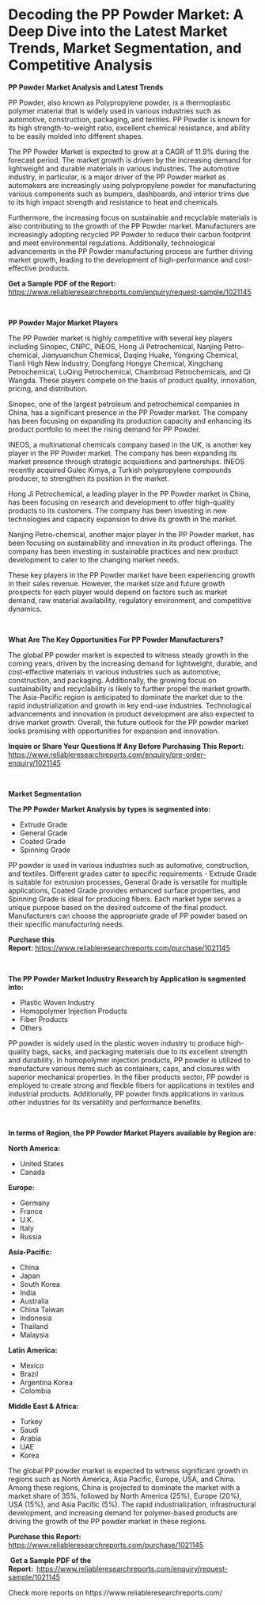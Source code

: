 <p><h1>Decoding the PP Powder Market: A Deep Dive into the Latest Market Trends, Market Segmentation, and Competitive Analysis</h1></p><p><strong>PP Powder Market Analysis and Latest Trends</strong></p>
<p><p>PP Powder, also known as Polypropylene powder, is a thermoplastic polymer material that is widely used in various industries such as automotive, construction, packaging, and textiles. PP Powder is known for its high strength-to-weight ratio, excellent chemical resistance, and ability to be easily molded into different shapes.</p><p>The PP Powder Market is expected to grow at a CAGR of 11.9% during the forecast period. The market growth is driven by the increasing demand for lightweight and durable materials in various industries. The automotive industry, in particular, is a major driver of the PP Powder market as automakers are increasingly using polypropylene powder for manufacturing various components such as bumpers, dashboards, and interior trims due to its high impact strength and resistance to heat and chemicals.</p><p>Furthermore, the increasing focus on sustainable and recyclable materials is also contributing to the growth of the PP Powder market. Manufacturers are increasingly adopting recycled PP Powder to reduce their carbon footprint and meet environmental regulations. Additionally, technological advancements in the PP Powder manufacturing process are further driving market growth, leading to the development of high-performance and cost-effective products.</p></p>
<p><strong>Get a Sample PDF of the Report:&nbsp;</strong> <a href="https://www.reliableresearchreports.com/enquiry/request-sample/1021145">https://www.reliableresearchreports.com/enquiry/request-sample/1021145</a></p>
<p>&nbsp;</p>
<p><strong>PP Powder Major Market Players</strong></p>
<p><p>The PP Powder market is highly competitive with several key players including Sinopec, CNPC, INEOS, Hong Ji Petrochemical, Nanjing Petro-chemical, Jianyuanchun Chemical, Daqing Huake, Yongxing Chemical, Tianli High New Industry, Dongfang Hongye Chemical, Xingchang Petrochemical, LuQing Petrochemical, Chambroad Petrochemicals, and Qi Wangda. These players compete on the basis of product quality, innovation, pricing, and distribution.</p><p>Sinopec, one of the largest petroleum and petrochemical companies in China, has a significant presence in the PP Powder market. The company has been focusing on expanding its production capacity and enhancing its product portfolio to meet the rising demand for PP Powder.</p><p>INEOS, a multinational chemicals company based in the UK, is another key player in the PP Powder market. The company has been expanding its market presence through strategic acquisitions and partnerships. INEOS recently acquired Gulec Kimya, a Turkish polypropylene compounds producer, to strengthen its position in the market.</p><p>Hong Ji Petrochemical, a leading player in the PP Powder market in China, has been focusing on research and development to offer high-quality products to its customers. The company has been investing in new technologies and capacity expansion to drive its growth in the market.</p><p>Nanjing Petro-chemical, another major player in the PP Powder market, has been focusing on sustainability and innovation in its product offerings. The company has been investing in sustainable practices and new product development to cater to the changing market needs.</p><p>These key players in the PP Powder market have been experiencing growth in their sales revenue. However, the market size and future growth prospects for each player would depend on factors such as market demand, raw material availability, regulatory environment, and competitive dynamics.</p></p>
<p>&nbsp;</p>
<p><strong>What Are The Key Opportunities For PP Powder Manufacturers?</strong></p>
<p><p>The global PP powder market is expected to witness steady growth in the coming years, driven by the increasing demand for lightweight, durable, and cost-effective materials in various industries such as automotive, construction, and packaging. Additionally, the growing focus on sustainability and recyclability is likely to further propel the market growth. The Asia-Pacific region is anticipated to dominate the market due to the rapid industrialization and growth in key end-use industries. Technological advancements and innovation in product development are also expected to drive market growth. Overall, the future outlook for the PP powder market looks promising with opportunities for expansion and innovation.</p></p>
<p><strong>Inquire or Share Your Questions If Any Before Purchasing This Report:</strong> <a href="https://www.reliableresearchreports.com/enquiry/pre-order-enquiry/1021145">https://www.reliableresearchreports.com/enquiry/pre-order-enquiry/1021145</a></p>
<p>&nbsp;</p>
<p><strong>Market Segmentation</strong></p>
<p><strong>The PP Powder Market Analysis by types is segmented into:</strong></p>
<p><ul><li>Extrude Grade</li><li>General Grade</li><li>Coated Grade</li><li>Spinning Grade</li></ul></p>
<p><p>PP powder is used in various industries such as automotive, construction, and textiles. Different grades cater to specific requirements - Extrude Grade is suitable for extrusion processes, General Grade is versatile for multiple applications, Coated Grade provides enhanced surface properties, and Spinning Grade is ideal for producing fibers. Each market type serves a unique purpose based on the desired outcome of the final product. Manufacturers can choose the appropriate grade of PP powder based on their specific manufacturing needs.</p></p>
<p><strong>Purchase this Report:&nbsp;</strong><a href="https://www.reliableresearchreports.com/purchase/1021145">https://www.reliableresearchreports.com/purchase/1021145</a></p>
<p>&nbsp;</p>
<p><strong>The PP Powder Market Industry Research by Application is segmented into:</strong></p>
<p><ul><li>Plastic Woven Industry</li><li>Homopolymer Injection Products</li><li>Fiber Products</li><li>Others</li></ul></p>
<p><p>PP powder is widely used in the plastic woven industry to produce high-quality bags, sacks, and packaging materials due to its excellent strength and durability. In homopolymer injection products, PP powder is utilized to manufacture various items such as containers, caps, and closures with superior mechanical properties. In the fiber products sector, PP powder is employed to create strong and flexible fibers for applications in textiles and industrial products. Additionally, PP powder finds applications in various other industries for its versatility and performance benefits.</p></p>
<p>&nbsp;</p>
<p><strong>In terms of Region, the PP Powder Market Players available by Region are:</strong></p>
<p>
    <p> <strong> North America: </strong>
        <ul>
            <li>United States</li>
            <li>Canada</li>
        </ul>
        </p> 
    <p> <strong> Europe: </strong>
        <ul>
            <li>Germany</li>
            <li>France</li>
            <li>U.K.</li>
            <li>Italy</li>
            <li>Russia</li>
        </ul>
        </p> 
    <p> <strong> Asia-Pacific: </strong>
        <ul>
            <li>China</li>
            <li>Japan</li>
            <li>South Korea</li>
            <li>India</li>
            <li>Australia</li>
            <li>China Taiwan</li>
            <li>Indonesia</li>
            <li>Thailand</li>
            <li>Malaysia</li>
        </ul>
        </p> 
    <p> <strong> Latin America: </strong>
        <ul>
            <li>Mexico</li>
            <li>Brazil</li>
            <li>Argentina Korea</li>
            <li>Colombia</li>
        </ul>
        </p> 
    <p> <strong> Middle East & Africa: </strong>
        <ul>
            <li>Turkey</li>
            <li>Saudi</li>
            <li>Arabia</li>
            <li>UAE</li>
            <li>Korea</li>
        </ul>
    </p>
    </p>
<p><p>The global PP powder market is expected to witness significant growth in regions such as North America, Asia Pacific, Europe, USA, and China. Among these regions, China is projected to dominate the market with a market share of 35%, followed by North America (25%), Europe (20%), USA (15%), and Asia Pacific (5%). The rapid industrialization, infrastructural development, and increasing demand for polymer-based products are driving the growth of the PP powder market in these regions.</p></p>
<p><strong>Purchase this Report: </strong><a href="https://www.reliableresearchreports.com/purchase/1021145">https://www.reliableresearchreports.com/purchase/1021145</a></p>
<p>&nbsp;<strong>Get a Sample PDF of the Report:&nbsp;&nbsp;</strong><a href="https://www.reliableresearchreports.com/enquiry/request-sample/1021145">https://www.reliableresearchreports.com/enquiry/request-sample/1021145</a></p>
<p><strong></strong></p>
<p>Check more reports on https://www.reliableresearchreports.com/</p>